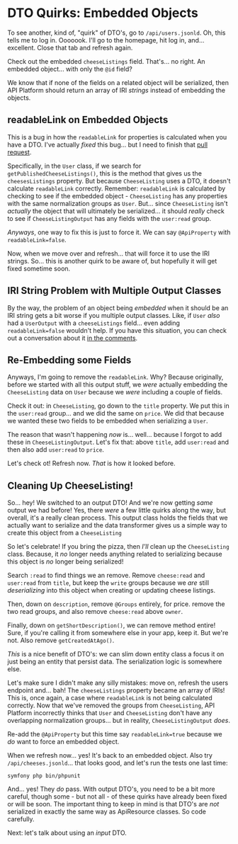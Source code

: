 # DTO Quirks: Embedded Objects

To see another, kind of, "quirk" of DTO's, go to `/api/users.jsonld`. Oh, this
tells me to log in. Ooooook. I'll go to the homepage, hit log in, and... excellent.
Close that tab and refresh again.

Check out the embedded `cheeseListings` field. That's... no right. An embedded
object... with only the `@id` field?

We know that if none of the fields on a related object will be serialized, then
API Platform should return an array of IRI *strings* instead of embedding the
objects.

## readableLink on Embedded Objects

This is a bug in how the `readableLink` for properties is calculated when you have
a DTO. I've actually *fixed* this bug... but I need to finish that
[pull request](https://github.com/api-platform/core/pull/3696).

Specifically, in the `User` class, if we search for `getPublishedCheeseListings()`,
this is the method that gives us the `cheesesListings` property. But because
`CheeseListing` uses a DTO, it doesn't calculate `readableLink` correctly. Remember:
`readableLink` is calculated by checking to see if the embedded object -
`CheeseListing` has any properties with the same normalization groups as `User`.
But... since `CheeseListing` isn't *actually* the object that will ultimately be
serialized... it should *really* check to see if `CheeseListingOutput` has any
fields with the `user:read` group.

*Anyways*, one way to fix this is just to force it. We can say `@ApiProperty`
with `readableLink=false`.

Now, when we move over and refresh... that will force it to use the IRI strings.
So... this is another quirk to be aware of, but hopefully it will get fixed sometime
soon.

## IRI String Problem with Multiple Output Classes

By the way, the problem of an object being *embedded* when it should be an IRI
string gets a bit worse if you multiple output classes. Like, if `User` *also*
had a `UserOutput` with a `cheeseListings` field... even adding `readableLink=false`
wouldn't help. If you have this situation, you can check out a conversation about
it [in the comments](https://symfonycasts.com/screencast/api-platform-extending/collections-readable-link#comment-5111958463).

## Re-Embedding some Fields

Anyways, I'm going to remove the `readableLink`. Why? Because originally, before
we started with all this output stuff, we *were* actually embedding the
`CheeseListing` data on `User` because we *were* including a couple of fields.

Check it out: in `CheeseListing`, go down to the `title` property. We put this
in the `user:read` group... and we did the same on `price`. We did that because
we wanted these two fields to be embedded when serializing a `User`.

The reason that wasn't happening *now* is... well... because I forgot to add these
in `CheeseListingOutput`. Let's fix that: above `title`, add `user:read` and then
also add `user:read` to `price`.

Let's check ot! Refresh now. *That* is how it looked before.

## Cleaning Up CheeseListing!

So... hey! We switched to an output DTO! And we're now getting *same* output we
had before! Yes, there *were* a few little quirks along the way, but overall, it's
a really clean process. This output class holds the fields that we actually want
to serialize and the data transformer gives us a simple way to create this object
from a `CheeseListing`

So let's celebrate! If you bring the pizza, then *I'll* clean up the
`CheeseListing` class. Because, it *no* longer needs anything related to
serializing because this object is *no* longer being serialized!

Search `:read` to find things we an remove. Remove `cheese:read` and `user:read`
from `title`, but keep the `write` groups because we *are* still *deserializing*
into this object when creating or updating cheese listings.

Then, down on `description`, remove `@Groups` entirely, for price. remove the two
read groups, and also remove `cheese:read` above `owner`.

Finally, down on `getShortDescription()`, we can remove method entire! Sure, if
you're calling it from somewhere else in your app, keep it. But we're not. Also
remove `getCreatedAtAgo()`.

*This* is a nice benefit of DTO's: we can slim down entity class a focus it on
just being an entity that persist data. The serialization logic is somewhere else.

Let's make sure I didn't make any silly mistakes: move on, refresh the users
endpoint and... bah! The `cheeseListings` property became an array of IRIs! This
is, once again, a case where `readableLink` is not being calculated correctly.
Now that we've removed the groups from `CheeseListing`, API Platform incorrectly
thinks that `User` and `CheeseListing` don't have any overlapping normalization
groups... but in reality, `CheeseListingOutput` *does*.

Re-add the `@ApiProperty` but this time say `readableLink=true` because we *do*
want to force an embedded object.

When we refresh now... yes! It's back to an embedded object. Also try
`/api/cheeses.jsonld`... that looks good, and let's run the tests one last time:

```terminal
symfony php bin/phpunit
```

And... yes! They *do* pass. With output DTO's, you need to be a bit more careful,
though some - but not all - of these quirks have already been fixed or will be
soon. The important thing to keep in mind is that DTO's are *not* serialized in
exactly the same way as ApiResource classes. So code carefully.

Next: let's talk about using an *input* DTO.
